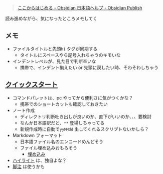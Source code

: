 > [ここからはじめる - Obsidian 日本語ヘルプ - Obsidian Publish](https://publish.obsidian.md/help-ja/)

読み進めながら、気になったところメモしてく


## メモ

- ファイルタイトルと先頭`h1` タグが同期する
  - タイトルにスペースやら記号入れちゃうのキモいな
- インデントレベルが、見た目で判断辛いな
  - 携帯で、インデント揃えたい or 先頭に戻したい時、そわそわしちゃう

## [クイックスタート](https://publish.obsidian.md/help-ja/%E3%81%93%E3%81%93%E3%81%8B%E3%82%89%E3%81%AF%E3%81%98%E3%82%81%E3%82%8B#%E3%82%AF%E3%82%A4%E3%83%83%E3%82%AF%E3%82%B9%E3%82%BF%E3%83%BC%E3%83%88)

- コマンドパレットは、pc やってから便利さに気がつくかな？
  - 携帯でのショートカットも確認しておきたい
- ノート作成
  - ディレクトリ判断吐き出しが良いのか、直下がいいのか、、、要検討
  - なんか日本語訳だと、`**` 登場しちゃってる
  - 新規作成時に自動で`yyMMdd` 出してくれるスクリプトないかしら？
- Markdown フォーマット
  - 日本語ファイル名のエンコードめんどそう
  - ファイル埋め込みおもろそう
    - [埋め込み](https://publish.obsidian.md/help-ja/%E3%82%AC%E3%82%A4%E3%83%89/%E3%83%8E%E3%83%BC%E3%83%88%E3%82%92%E3%83%95%E3%82%A9%E3%83%BC%E3%83%9E%E3%83%83%E3%83%88%E3%81%99%E3%82%8B#%E5%9F%8B%E3%82%81%E8%BE%BC%E3%81%BF)
- [ハイライト](https://publish.obsidian.md/help-ja/%E3%82%AC%E3%82%A4%E3%83%89/%E3%83%8E%E3%83%BC%E3%83%88%E3%82%92%E3%83%95%E3%82%A9%E3%83%BC%E3%83%9E%E3%83%83%E3%83%88%E3%81%99%E3%82%8B#%E3%83%8F%E3%82%A4%E3%83%A9%E3%82%A4%E3%83%88) は、独自よな？
- [脚注](https://publish.obsidian.md/help-ja/%E3%82%AC%E3%82%A4%E3%83%89/%E3%83%8E%E3%83%BC%E3%83%88%E3%82%92%E3%83%95%E3%82%A9%E3%83%BC%E3%83%9E%E3%83%83%E3%83%88%E3%81%99%E3%82%8B#%E8%84%9A%E6%B3%A8) は使うかも